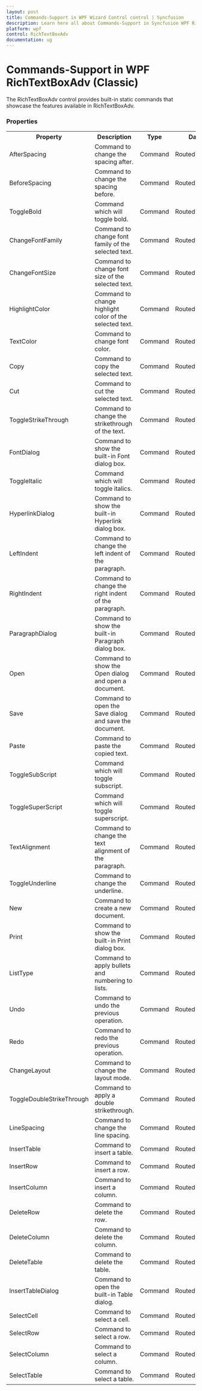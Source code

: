 ```yaml
---
layout: post
title: Commands-Support in WPF Wizard Control control | Syncfusion
description: Learn here all about Commands-Support in Syncfusion WPF RichTextBoxAdv (Classic) control, its elements and more.
platform: wpf
control: RichTextBoxAdv
documentation: ug
---
```


# Commands-Support in WPF RichTextBoxAdv (Classic)

The RichTextBoxAdv control provides built-in static commands that showcase the features available in RichTextBoxAdv.

### Properties





<table>
<tr>
<th>
Property</th><th>
Description</th><th>
Type</th><th>
Data Type</th></tr>
<tr>
<td>
AfterSpacing</td><td>
Command to change the spacing after.</td><td>
Command</td><td>
RoutedUICommand</td></tr>
<tr>
<td>
BeforeSpacing</td><td>
Command to change the spacing before.</td><td>
Command</td><td>
RoutedUICommand</td></tr>
<tr>
<td>
ToggleBold</td><td>
Command which will toggle bold.</td><td>
Command</td><td>
RoutedUICommand</td></tr>
<tr>
<td>
ChangeFontFamily</td><td>
Command to change font family of the selected text.</td><td>
Command</td><td>
RoutedUICommand</td></tr>
<tr>
<td>
ChangeFontSize</td><td>
Command to change font size of the selected text.</td><td>
Command</td><td>
RoutedUICommand</td></tr>
<tr>
<td>
HighlightColor</td><td>
Command to change highlight color of the selected text.</td><td>
Command</td><td>
RoutedUICommand</td></tr>
<tr>
<td>
TextColor</td><td>
Command to change font color.</td><td>
Command</td><td>
RoutedUICommand</td></tr>
<tr>
<td>
Copy</td><td>
Command to copy the selected text.</td><td>
Command</td><td>
RoutedUICommand</td></tr>
<tr>
<td>
Cut</td><td>
Command to cut the selected text.</td><td>
Command</td><td>
RoutedUICommand</td></tr>
<tr>
<td>
ToggleStrikeThrough</td><td>
Command to change the strikethrough of the text.</td><td>
Command</td><td>
RoutedUICommand</td></tr>
<tr>
<td>
FontDialog</td><td>
Command to show the built-in Font dialog box.</td><td>
Command</td><td>
RoutedUICommand</td></tr>
<tr>
<td>
ToggleItalic</td><td>
Command which will toggle italics.</td><td>
Command</td><td>
RoutedUICommand</td></tr>
<tr>
<td>
HyperlinkDialog</td><td>
Command to show the built-in Hyperlink dialog box.</td><td>
Command</td><td>
RoutedUICommand</td></tr>
<tr>
<td>
LeftIndent</td><td>
Command to change the left indent of the paragraph.</td><td>
Command</td><td>
RoutedUICommand</td></tr>
<tr>
<td>
RightIndent</td><td>
Command to change the right indent of the paragraph.</td><td>
Command</td><td>
RoutedUICommand</td></tr>
<tr>
<td>
ParagraphDialog</td><td>
Command to show the built-in Paragraph dialog box.</td><td>
Command</td><td>
RoutedUICommand</td></tr>
<tr>
<td>
Open</td><td>
Command to show the Open dialog and open a document.</td><td>
Command</td><td>
RoutedUICommand</td></tr>
<tr>
<td>
Save</td><td>
Command to open the Save dialog and save the document.</td><td>
Command</td><td>
RoutedUICommand</td></tr>
<tr>
<td>
Paste</td><td>
Command to paste the copied text.</td><td>
Command</td><td>
RoutedUICommand</td></tr>
<tr>
<td>
ToggleSubScript</td><td>
Command which will toggle subscript.</td><td>
Command</td><td>
RoutedUICommand</td></tr>
<tr>
<td>
ToggleSuperScript</td><td>
Command which will toggle superscript.</td><td>
Command</td><td>
RoutedUICommand</td></tr>
<tr>
<td>
TextAlignment</td><td>
Command to change the text alignment of the paragraph.</td><td>
Command</td><td>
RoutedUICommand</td></tr>
<tr>
<td>
ToggleUnderline</td><td>
Command to change the underline.</td><td>
Command</td><td>
RoutedUICommand</td></tr>
<tr>
<td>
New</td><td>
Command to create a new document.</td><td>
Command</td><td>
RoutedUICommand</td></tr>
<tr>
<td>
Print</td><td>
Command to show the built-in Print dialog box.</td><td>
Command</td><td>
RoutedUICommand</td></tr>
<tr>
<td>
ListType</td><td>
Command to apply bullets and numbering to lists.</td><td>
Command</td><td>
RoutedUICommand</td></tr>
<tr>
<td>
Undo</td><td>
Command to undo the previous operation.</td><td>
Command</td><td>
RoutedUICommand</td></tr>
<tr>
<td>
Redo</td><td>
Command to redo the previous operation.</td><td>
Command</td><td>
RoutedUICommand</td></tr>
<tr>
<td>
ChangeLayout</td><td>
Command to change the layout mode.</td><td>
Command</td><td>
RoutedUICommand</td></tr>
<tr>
<td>
ToggleDoubleStrikeThrough</td><td>
Command to apply a double strikethrough.</td><td>
Command</td><td>
RoutedUICommand</td></tr>
<tr>
<td>
LineSpacing</td><td>
Command to change the line spacing.</td><td>
Command</td><td>
RoutedUICommand</td></tr>
<tr>
<td>
InsertTable</td><td>
Command to insert a table.</td><td>
Command</td><td>
RoutedUICommand</td></tr>
<tr>
<td>
InsertRow</td><td>
Command to insert a row.</td><td>
Command</td><td>
RoutedUICommand</td></tr>
<tr>
<td>
InsertColumn</td><td>
Command to insert a column.</td><td>
Command</td><td>
RoutedUICommand.</td></tr>
<tr>
<td>
DeleteRow</td><td>
Command to delete the row.</td><td>
Command</td><td>
RoutedUICommand.</td></tr>
<tr>
<td>
DeleteColumn</td><td>
Command to delete the column.</td><td>
Command</td><td>
RoutedUICommand.</td></tr>
<tr>
<td>
DeleteTable</td><td>
Command to delete the table.</td><td>
Command</td><td>
RoutedUICommand.</td></tr>
<tr>
<td>
InsertTableDialog</td><td>
Command to open the built-in Table dialog.</td><td>
Command</td><td>
RoutedUICommand.</td></tr>
<tr>
<td>
SelectCell</td><td>
Command to select a cell.</td><td>
Command</td><td>
RoutedUICommand.</td></tr>
<tr>
<td>
SelectRow</td><td>
Command to select a row.</td><td>
Command</td><td>
RoutedUICommand</td></tr>
<tr>
<td>
SelectColumn</td><td>
Command to select a column.</td><td>
Command</td><td>
RoutedUICommand.</td></tr>
<tr>
<td>
SelectTable</td><td>
Command to select a table.</td><td>
Command</td><td>
RoutedUICommand.</td></tr>
</table>


